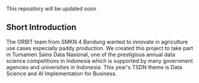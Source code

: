 This repository will be updated soon


## Short Introduction
The ORBIT team from SMKN 4 Bandung wanted to innovate in agriculture use cases especially paddy production. We created this project to take part in Turnamen Sains Data Nasional, one of the prestigious annual data science competitions in Indonesia which is supported by many government agencies and universities in Indonesia. This year's TSDN theme is Data Science and AI Implementation for Business.
